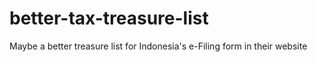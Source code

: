 # better-tax-treasure-list
Maybe a better treasure list for Indonesia's e-Filing form in their website
